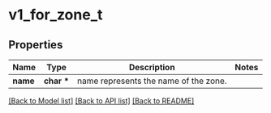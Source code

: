 # v1_for_zone_t

## Properties
Name | Type | Description | Notes
------------ | ------------- | ------------- | -------------
**name** | **char \*** | name represents the name of the zone. | 

[[Back to Model list]](../README.md#documentation-for-models) [[Back to API list]](../README.md#documentation-for-api-endpoints) [[Back to README]](../README.md)


